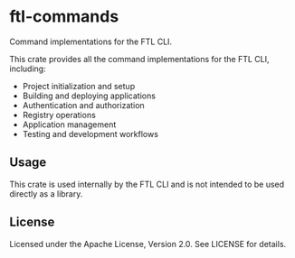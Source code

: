 # ftl-commands

Command implementations for the FTL CLI.

This crate provides all the command implementations for the FTL CLI, including:

- Project initialization and setup
- Building and deploying applications
- Authentication and authorization
- Registry operations
- Application management
- Testing and development workflows

## Usage

This crate is used internally by the FTL CLI and is not intended to be used directly as a library.

## License

Licensed under the Apache License, Version 2.0. See LICENSE for details.